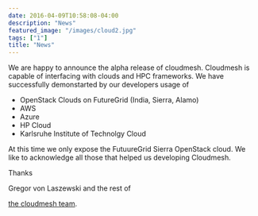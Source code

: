 ```yaml
---
date: 2016-04-09T10:58:08-04:00
description: "News"
featured_image: "/images/cloud2.jpg"
tags: ["1"]
title: "News"
---
```


We are happy to announce the alpha release of cloudmesh. Cloudmesh is
capable of interfacing with clouds and HPC frameworks. We have
successfully demonstarted by our developers usage of

-   OpenStack Clouds on FutureGrid (India, Sierra, Alamo)
-   AWS
-   Azure
-   HP Cloud
-   Karlsruhe Institute of Technolgy Cloud

At this time we only expose the FutuureGrid Sierra OpenStack cloud. We
like to acknowledge all those that helped us developing Cloudmesh.

Thanks

Gregor von Laszewski and the rest of

[the cloudmesh team](/git).
